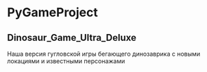 # PyGameProject
## Dinosaur_Game_Ultra_Deluxe
Наша версия гугловской игры бегающего динозаврика с новыми локациями и известными персонажами 

